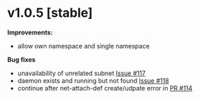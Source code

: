 # v1.0.5 [stable]

**Improvements:**

* allow own namespace and single namespace
  
**Bug fixes**

* unavailability of unrelated subnet [Issue #117](https://github.com/foundation-model-stack/multi-nic-cni/issues/117)
* daemon exists and running but not found [Issue #118](https://github.com/foundation-model-stack/multi-nic-cni/issues/118)
* continue after net-attach-def create/udpate error in [PR #114](https://github.com/foundation-model-stack/multi-nic-cni/pull/114)